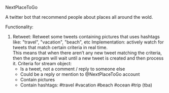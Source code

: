 NextPlaceToGo

A twitter bot that recommend people about places all around the wold. 

Functionality: 
1. Retweet: Retweet some tweets containing pictures that uses hashtags like: "travel", "vacation", "beach", etc 
   Implementation: actively watch for tweets that match certain criteria in real time. \
   This means that when there aren’t any new tweet matching the criteria, then the program will wait until a new tweet is created and then process it.
   Criteria for stream object: 
   - Is a tweet, not a comment / reply to someone else 
   - Could be a reply or mention to @NextPlaceToGo account 
   - Contain pictures 
   - Contain hashtags: #travel #vacation #beach #ocean #trip (tba)